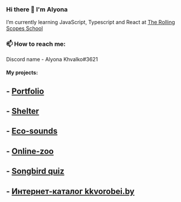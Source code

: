 ### Hi there 👋 I'm Alyona
I’m currently learning JavaScript, Typescript and React at [The Rolling Scopes School](https://rs.school)

### 📫 How to reach me: 
Discord name - Alyona Khvalko#3621

#### My projects:
## - [Portfolio](https://rolling-scopes-school.github.io/alyonakhvalko-JSFEPRESCHOOL/portfolio/)
## - [Shelter](https://rolling-scopes-school.github.io/alyonakhvalko-JSFE2022Q1/shelter/pages/main/index.html)
## - [Eco-sounds](https://rolling-scopes-school.github.io/alyonakhvalko-JSFEPRESCHOOL/eco-sounds/)
## - [Online-zoo](https://rolling-scopes-school.github.io/alyonakhvalko-JSFE2022Q3/online-zoo/pages/main/index.html)
## - [Songbird quiz](https://rolling-scopes-school.github.io/alyonakhvalko-JSFE2022Q3/songbird/quiz/)
## - [Интернет-каталог kkvorobei.by](https://kkvorobei.by/)



<!--
**alyonakhvalko/alyonakhvalko** is a ✨ _special_ ✨ repository because its `README.md` (this file) appears on your GitHub profile.

Here are some ideas to get you started:

- 🔭 I’m currently working on ...
- 🌱 I’m currently learning HTML, CSS, Javascript, Typescript, Angular
- 👯 I’m looking to collaborate on ...
- 🤔 I’m looking for help with ...
- 💬 Ask me about ...
- 📫 How to reach me: ...
- 😄 Pronouns: ...
- ⚡ Fun fact: ...
-->



<!--#### My projects:
- [Museum](https://ylepner-museum.netlify.app) ([github repository link](https://github.com/ylepner/rsschool-projects/tree/museum-dom))
- [Momentum](https://ylepner-momentum.netlify.app/) ([github repository link](https://github.com/ylepner/rsschool-projects/tree/momentum))
- [Migration Newip To Ts](https://ylepner-migration-newip-to-ts.netlify.app/) ([github repository link](https://github.com/ylepner/rsschool-projects/tree/migration-newip-to-ts/))
- [Christmas-task](https://ylepner-christmas-task.netlify.app) ([github repository link](https://github.com/ylepner/rsschool-projects/tree/christmas-task-2))
- [Youtube-client](https://ylepner-youtube-client.netlify.app/) ([github repository link](https://github.com/ylepner/youtube-client)) (Angular)
#### Team projects:
- [Rs Lang](https://rslang-20.netlify.app/)
- [Boardy](https://project-management-team7.netlify.app/) (Angular)
-->
